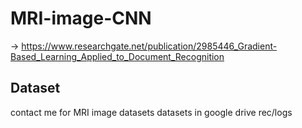 # MRI-image-CNN
-> [https://www.researchgate.net/publication/2985446_Gradient-Based_Learning_Applied_to_Document_Recognition
](https://www.researchgate.net/publication/2985446_Gradient-Based_Learning_Applied_to_Document_Recognition)
## Dataset
contact me for MRI image datasets
datasets in google drive rec/logs
